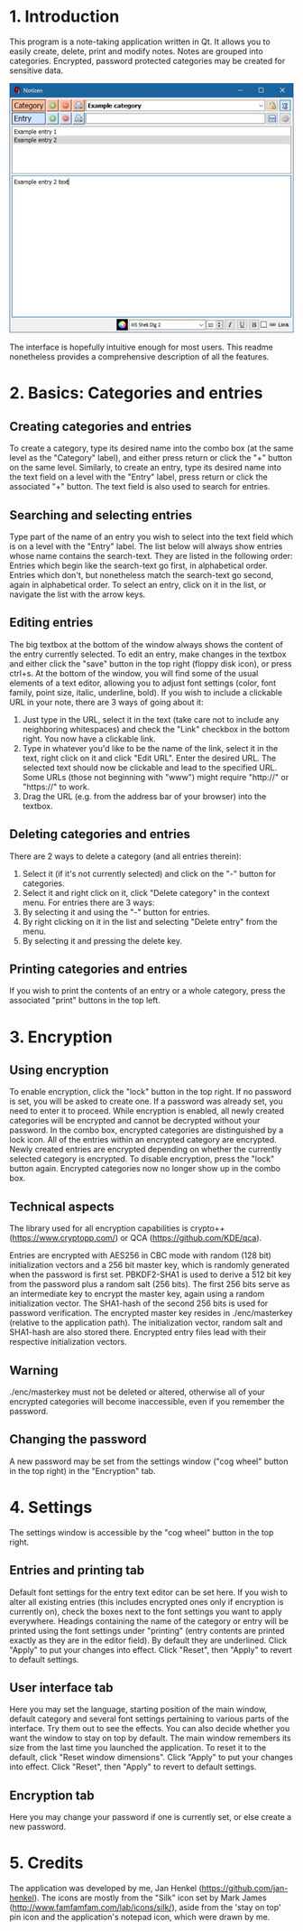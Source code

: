 # 1. Introduction

This program is a note-taking application written in Qt.
It allows you to easily create, delete, print and modify notes. Notes are grouped into categories. Encrypted, password protected categories may be created for sensitive data.

![Screenshot of main window](./screenshots/screenshot-1.jpg)

The interface is hopefully intuitive enough for most users. This readme nonetheless provides a comprehensive description of all the features.

# 2. Basics: Categories and entries

## Creating categories and entries

To create a category, type its desired name into the combo box (at the same level as the "Category" label), and either press return or click the "+" button on the same level.
Similarly, to create an entry, type its desired name into the text field on a level with the "Entry" label, press return or click the associated "+" button. The text field is also used to search for entries.

## Searching and selecting entries

Type part of the name of an entry you wish to select into the text field which is on a level with the "Entry" label.
The list below will always show entries whose name contains the search-text. They are listed in the following order: Entries which begin like the search-text go first, in alphabetical order. Entries which don't, but nonetheless match the search-text go second, again in alphabetical order.
To select an entry, click on it in the list, or navigate the list with the arrow keys.

## Editing entries

The big textbox at the bottom of the window always shows the content of the entry currently selected. To edit an entry, make changes in the textbox and either click the "save" button in the top right (floppy disk icon), or press ctrl+s.
At the bottom of the window, you will find some of the usual elements of a text editor, allowing you to adjust font settings (color, font family, point size, italic, underline, bold).
If you wish to include a clickable URL in your note, there are 3 ways of going about it:
1. Just type in the URL, select it in the text (take care not to include any neighboring whitespaces) and check the "Link" checkbox in the bottom right. You now have a clickable link.
2. Type in whatever you'd like to be the name of the link, select it in the text, right click on it and click "Edit URL". Enter the desired URL. The selected text should now be clickable and lead to the specified URL.
Some URLs (those not beginning with "www") might require "http://" or "https://" to work.
3. Drag the URL (e.g. from the address bar of your browser) into the textbox.

## Deleting categories and entries

There are 2 ways to delete a category (and all entries therein):
1. Select it (if it's not currently selected) and click on the "-" button for categories.
2. Select it and right click on it, click "Delete category" in the context menu.
For entries there are 3 ways:
1. By selecting it and using the "-" button for entries.
2. By right clicking on it in the list and selecting "Delete entry" from the menu.
3. By selecting it and pressing the delete key.

## Printing categories and entries

If you wish to print the contents of an entry or a whole category, press the associated "print" buttons in the top left.

# 3. Encryption

## Using encryption

To enable encryption, click the "lock" button in the top right. If no password is set, you will be asked to create one. If a password was already set, you need to enter it to proceed.
While encryption is enabled, all newly created categories will be encrypted and cannot be decrypted without your password. In the combo box, encrypted categories are distinguished by a lock icon. All of the entries within an encrypted category are encrypted.
Newly created entries are encrypted depending on whether the currently selected category is encrypted.
To disable encryption, press the "lock" button again. Encrypted categories now no longer show up in the combo box.

## Technical aspects

The library used for all encryption capabilities is crypto++ (https://www.cryptopp.com/) or QCA (https://github.com/KDE/qca).

Entries are encrypted with AES256 in CBC mode with random (128 bit) initialization vectors and a 256 bit master key, which is randomly generated when the password is first set.
PBKDF2-SHA1 is used to derive a 512 bit key from the password plus a random salt (256 bits). The first 256 bits serve as an intermediate key to encrypt the master key, again using a random initialization vector. The SHA1-hash of the second 256 bits is used for password verification.
The encrypted master key resides in ./enc/masterkey (relative to the application path). The initialization vector, random salt and SHA1-hash are also stored there.
Encrypted entry files lead with their respective initialization vectors.

## Warning

./enc/masterkey must not be deleted or altered, otherwise all of your encrypted categories will become inaccessible, even if you remember the password.

## Changing the password

A new password may be set from the settings window ("cog wheel" button in the top right) in the "Encryption" tab.

# 4. Settings

The settings window is accessible by the "cog wheel" button in the top right.

## Entries and printing tab

Default font settings for the entry text editor can be set here. If you wish to alter all existing entries (this includes encrypted ones only if encryption is currently on), check the boxes next to the font settings you want to apply everywhere.
Headings containing the name of the category or entry will be printed using the font settings under "printing" (entry contents are printed exactly as they are in the editor field). By default they are underlined.
Click "Apply" to put your changes into effect. Click "Reset", then "Apply" to revert to default settings.

## User interface tab

Here you may set the language, starting position of the main window, default category and several font settings pertaining to various parts of the interface. Try them out to see the effects.
You can also decide whether you want the window to stay on top by default.
The main window remembers its size from the last time you launched the application. To reset it to the default, click "Reset window dimensions".
Click "Apply" to put your changes into effect. Click "Reset", then "Apply" to revert to default settings.

## Encryption tab

Here you may change your password if one is currently set, or else create a new password.

# 5. Credits

The application was developed by me, Jan Henkel (https://github.com/jan-henkel).
The icons are mostly from the "Silk" icon set by Mark James (http://www.famfamfam.com/lab/icons/silk/), aside from the 'stay on top' pin icon and the application's notepad icon, which were drawn by me.
